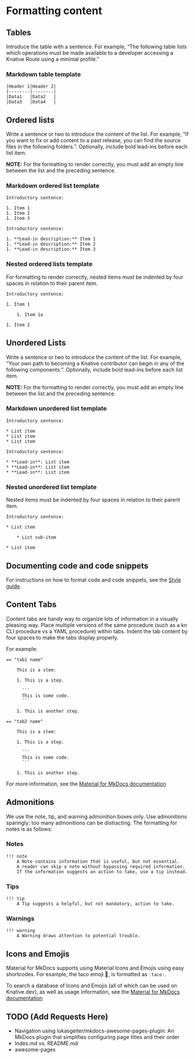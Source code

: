 # Formatting content

## Tables

Introduce the table with a sentence. For example, “The following table lists which operations must be
made available to a developer accessing a Knative Route using a minimal profile.”


### Markdown table template

```
|Header 1|Header 2|
|--------|--------|
|Data1   |Data2   |
|Data3   |Data4   |
```

## Ordered lists

Write a sentence or two to introduce the content of the list.
For example, “If you want to fix or add content to a past release, you can find the source files in
the following folders.”. Optionally, include bold lead-ins before each list item.

**NOTE:** For the formatting to render correctly, you must add an empty line
between the list and the preceding sentence.

### Markdown ordered list template

```
Introductory sentence:

1. Item 1
1. Item 2
1. Item 3
```

```
Introductory sentence:

1. **Lead-in description:** Item 1
1. **Lead-in description:** Item 2
1. **Lead-in description:** Item 3
```

### Nested ordered lists template

For formatting to render correctly, nested items must be indented by four spaces
in relation to their parent item.

```
Introductory sentence:

1. Item 1

    1. Item 1a

1. Item 2
```

## Unordered Lists

Write a sentence or two to introduce the content of the list.
For example, “Your own path to becoming a Knative contributor can begin in any of the following
components:”. Optionally, include bold lead-ins before each list item.

**NOTE:** For the formatting to render correctly, you must add an empty line
between the list and the preceding sentence.

### Markdown unordered list template

```
Introductory sentence:

* List item
* List item
* List item
```

```
Introductory sentence:

* **Lead-in**: List item
* **Lead-in**: List item
* **Lead-in**: List item
```

### Nested unordered list template

Nested items must be indented by four spaces in relation to their parent item.

```
Introductory sentence:

* List item

    * List sub-item

* List item
```

## Documenting code and code snippets

For instructions on how to format code and code snippets, see the
[Style guide](../style-guide/documenting-code.md).


## Content Tabs

Content tabs are handy way to organize lots of information in a visually pleasing way.
Place multiple versions of the same procedure (such as a kn CLI procedure vs a YAML procedure)
within tabs. Indent the tab content by four spaces to make the tabs display properly.

For example:

    == "tab1 name"

        This is a stem:

        1. This is a step.

          ```
          This is some code.
          ```

        1. This is another step.

    == "tab2 name"

        This is a stem:

        1. This is a step.

          ```
          This is some code.
          ```

        1. This is another step.


For more information, see the [Material for MkDocs documentation](https://squidfunk.github.io/mkdocs-material/reference/content-tabs/#usage)


## Admonitions

We use the note, tip, and warning admonition boxes only. Use admonitions sparingly; too many
admonitions can be distracting. The formatting for notes is as follows:

### Notes

```
!!! note
    A Note contains information that is useful, but not essential.
    A reader can skip a note without bypassing required information.
    If the information suggests an action to take, use a tip instead.
```

### Tips

```
!!! tip
    A Tip suggests a helpful, but not mandatory, action to take.
```

### Warnings

```
!!! warning
    A Warning draws attention to potential trouble.
```

## Icons and Emojis

Material for MkDocs supports using Material Icons and Emojis using easy shortcodes.
For example, the taco emoji :taco:, is formatted as `:taco:`.

To search a database of Icons and Emojis (all of which can be used on Knative.dev),
as well as usage information, see the
[Material for MkDocs documentation](https://squidfunk.github.io/mkdocs-material/reference/icons-emojis/#search)


## TODO (Add Requests Here)
- Navigation using lukasgeiter/mkdocs-awesome-pages-plugin: An MkDocs plugin that simplifies configuring page titles and their order
- Index.md vs. README.md
- awesome-pages
